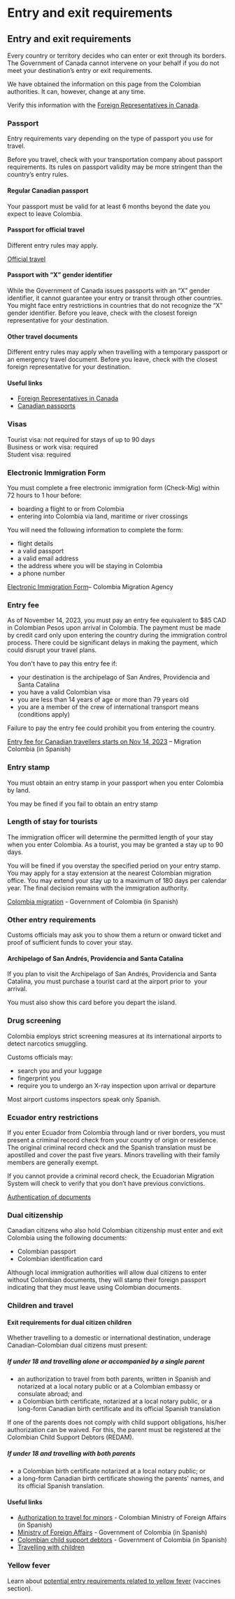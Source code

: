 # Entry and exit requirements

## Entry and exit requirements

Every country or territory decides who can enter or exit through its borders. The Government of Canada cannot intervene on your behalf if you do not meet your destination’s entry or exit requirements.

We have obtained the information on this page from the Colombian authorities. It can, however, change at any time.

Verify this information with the [Foreign Representatives in Canada](https://www.international.gc.ca/protocol-protocole/reps.aspx?lang=eng).

### Passport

Entry requirements vary depending on the type of passport you use for travel.

Before you travel, check with your transportation company about passport requirements. Its rules on passport validity may be more stringent than the country’s entry rules.

#### Regular Canadian passport

Your passport must be valid for at least 6 months beyond the date you expect to leave Colombia.

#### Passport for official travel

Different entry rules may apply.

[Official travel](https://www.canada.ca/en/immigration-refugees-citizenship/services/canadian-passports/official-travel.html)

#### Passport with “X” gender identifier

While the Government of Canada issues passports with an “X” gender identifier, it cannot guarantee your entry or transit through other countries. You might face entry restrictions in countries that do not recognize the “X” gender identifier. Before you leave, check with the closest foreign representative for your destination.

#### Other travel documents

Different entry rules may apply when travelling with a temporary passport or an emergency travel document. Before you leave, check with the closest foreign representative for your destination.

#### Useful links

* [Foreign Representatives in Canada](https://www.international.gc.ca/protocol-protocole/reps.aspx?lang=eng)
* [Canadian passports](http://www.canada.ca/passport)

### Visas

Tourist visa: not required for stays of up to 90 days  
Business or work visa: required  
Student visa: required

### Electronic Immigration Form

You must complete a free electronic immigration form (Check-Mig) within 72 hours to 1 hour before:

* boarding a flight to or from Colombia
* entering into Colombia via land, maritime or river crossings

You will need the following information to complete the form:

* flight details
* a valid passport
* a valid email address
* the address where you will be staying in Colombia
* a phone number

[Electronic Immigration Form](https://apps.migracioncolombia.gov.co/pre-registro/en/DatosViaje)– Colombia Migration Agency

### Entry fee

As of November 14, 2023, you must pay an entry fee equivalent to $85 CAD in Colombian Pesos upon arrival in Colombia. The payment must be made by credit card only upon entering the country during the immigration control process. There could be significant delays in making the payment, which could disrupt your travel plans.

You don't have to pay this entry fee if:

* your destination is the archipelago of San Andres, Providencia and Santa Catalina
* you have a valid Colombian visa
* you are less than 14 years of age or more than 79 years old
* you are a member of the crew of international transport means (conditions apply)

Failure to pay the entry fee could prohibit you from entering the country.

[Entry fee for Canadian travellers starts on Nov 14, 2023](https://unidad-administrativa-especial-migracion-colombia.micolombiadigital.gov.co/noticias/cobro-a-viajeros-canadienses-para-ingresar-a-colombia) – Migration Colombia (in Spanish)

### Entry stamp

You must obtain an entry stamp in your passport when you enter Colombia by land.

You may be fined if you fail to obtain an entry stamp

### Length of stay for tourists

The immigration officer will determine the permitted length of your stay when you enter Colombia. As a tourist, you may be granted a stay up to 90 days.

You will be fined if you overstay the specified period on your entry stamp. You may apply for a stay extension at the nearest Colombian migration office. You may extend your stay up to a maximum of 180 days per calendar year. The final decision remains with the immigration authority.

[Colombia migration](https://www.migracioncolombia.gov.co/) - Government of Colombia (in Spanish)

### Other entry requirements

Customs officials may ask you to show them a return or onward ticket and proof of sufficient funds to cover your stay.

#### Archipelago of San Andrés, Providencia and Santa Catalina

If you plan to visit the Archipelago of San Andrés, Providencia and Santa Catalina, you must purchase a tourist card at the airport prior to  your arrival.

You must also show this card before you depart the island.

### Drug screening

Colombia employs strict screening measures at its international airports to detect narcotics smuggling.

Customs officials may:

* search you and your luggage
* fingerprint you
* require you to undergo an X-ray inspection upon arrival or departure

Most airport customs inspectors speak only Spanish.

### Ecuador entry restrictions

If you enter Ecuador from Colombia through land or river borders, you must present a criminal record check from your country of origin or residence. The original criminal record check and the Spanish translation must be apostilled and cover the past five years. Minors travelling with their family members are generally exempt.

If you cannot provide a criminal record check, the Ecuadorian Migration System will check to verify that you don’t have previous convictions.

[Authentication of documents](https://www.international.gc.ca/gac-amc/about-a_propos/services/authentication-authentification/index.aspx?lang=eng)

### Dual citizenship

Canadian citizens who also hold Colombian citizenship must enter and exit Colombia using the following documents:

* Colombian passport
* Colombian identification card

Although local immigration authorities will allow dual citizens to enter without Colombian documents, they will stamp their foreign passport indicating that they must leave using Colombian documents.

### Children and travel

#### Exit requirements for dual citizen children

Whether travelling to a domestic or international destination, underage Canadian-Colombian dual citizens must present:

##### **If under 18 and travelling alone or accompanied by a single parent**

* an authorization to travel from both parents, written in Spanish and notarized at a local notary public or at a Colombian embassy or consulate abroad; and
* a Colombian birth certificate, notarized at a local notary public, or a long-form Canadian birth certificate and its official Spanish translation

If one of the parents does not comply with child support obligations, his/her authorization can be waived. For this, the parent must be registered at the Colombian Child Support Debtors (REDAM).

##### **If under 18 and travelling with both parents**

* a Colombian birth certificate notarized at a local notary public; or
* a long-form Canadian birth certificate showing the parents' names, and its official Spanish translation.

#### Useful links

* [Authorization to travel for minors](https://www.migracioncolombia.gov.co/entidad/salida-de-menores-del-pais) - Colombian Ministry of Foreign Affairs (in Spanish)
* [Ministry of Foreign Affairs](http://www.migracioncolombia.gov.co/) - Government of Colombia (in Spanish)
* [Colombian child support debtors](https://www.redam.gov.co/) - Government of Colombia (in Spanish)
* [Travelling with children](http://travel.gc.ca/travelling/children)

### Yellow fever

Learn about [potential entry requirements related to yellow fever](#health) (vaccines section).